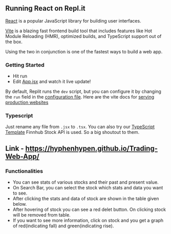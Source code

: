 ## Running React on Repl.it

[React](https://reactjs.org/) is a popular JavaScript library for building user interfaces.

[Vite](https://vitejs.dev/) is a blazing fast frontend build tool that includes features like Hot Module Reloading (HMR), optimized builds, and TypeScript support out of the box.

Using the two in conjunction is one of the fastest ways to build a web app.

### Getting Started
- Hit run
- Edit [App.jsx](#src/App.jsx) and watch it live update!

By default, Replit runs the `dev` script, but you can configure it by changing the `run` field in the [configuration file](#.replit). Here are the vite docs for [serving production websites](https://vitejs.dev/guide/build.html)

### Typescript
Just rename any file from `.jsx` to `.tsx`. You can also try our [TypeScript Template](https://replit.com/@replit/React-TypeScript)
Finnhub Stock API is used. So a big shoutout to them.

## Link - https://hyphenhypen.github.io/Trading-Web-App/

### Functionalities
- You can see stats of various stocks and their past and present value.
- On Search Bar, you can select the stock which stats and data you want to see.
- After clicking the stats and data of stock are shown in the table given below.
- After hovering of stock you can see a red delet button. On clicking stock will be removed from table.
- If you want to see more information, click on stock and you get a graph of red(indicating fall) and green(indicating rise).


